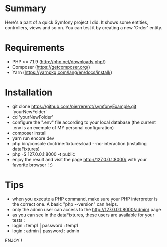 # Summary

Here's a part of a quick Symfony project I did. It shows some entities, controllers, views and so on. You can test it by creating a new 'Order' entity.

# Requirements

- PHP >= 7.1.9 (http://php.net/downloads.php/)
- Composer (https://getcomposer.org/)
- Yarn (https://yarnpkg.com/lang/en/docs/install/)

# Installation

- git clone  https://github.com/pierrererot/symfonyExample.git 'yourNewFolder'
- cd 'yourNewFolder'
- configure the ".env" file according to your local database (the current .env is an exemple of MY personal configuration)
- composer install
- yarn run encore dev
- php bin/console doctrine:fixtures:load --no-interaction (installing dataFixtures)
- php -S 127.0.0.1:8000 -t public
- enjoy the result and visit the page http://127.0.0.1:8000/ with your favorite browser ! :)

# Tips

- when you execute a PHP command, make sure your PHP interpreter is the correct one. A basic "php --version" can helps.
- only the admin user can access to the http://127.0.0.1:8000/admin/ page
- as you can see in the dataFixtures, these users are available for your tests :
- login : temp1 | password : temp1
- login : admin | password : admin

ENJOY !
